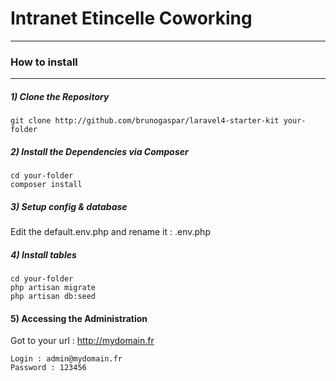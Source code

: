 # Intranet Etincelle Coworking
----
### How to install
----
##### 1) Clone the Repository

    git clone http://github.com/brunogaspar/laravel4-starter-kit your-folder

##### 2) Install the Dependencies via Composer

    cd your-folder
    composer install

##### 3) Setup config & database
Edit the default.env.php and rename it : .env.php

##### 4) Install tables

    cd your-folder
    php artisan migrate
    php artisan db:seed

#### 5) Accessing the Administration
Got to your url : http://mydomain.fr

    Login : admin@mydomain.fr
    Password : 123456